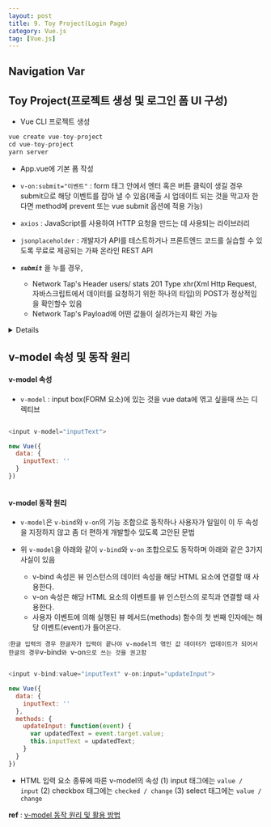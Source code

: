 ```yaml
---
layout: post
title: 9. Toy Project(Login Page)
category: Vue.js
tag: [Vue.js]
---
```


## Navigation Var
***[](#)***

## Toy Project(프로젝트 생성 및 로그인 폼 UI 구성)
- Vue CLI 프로젝트 생성
 
```javascript
vue create vue-toy-project
cd vue-toy-project
yarn server
```
- App.vue에 기본 폼 작성

- `v-on:submit="이벤트"` : form 태그 안에서 엔터 혹은 버튼 클릭이 생길 경우 submit으로 해당 이벤트를 잡아 낼 수 있음(제출 시 업데이트 되는 것을 막고자 한다면 method에 prevent 또는 vue submit 옵션에 적용 가능)

- `axios` :  JavaScript를 사용하여 HTTP 요청을 만드는 데 사용되는 라이브러리

- `jsonplaceholder` : 개발자가 API를 테스트하거나 프론트엔드 코드를 실습할 수 있도록 무료로 제공되는 가짜 온라인 REST API

- ___`submit`___ 을 누를 경우,
  - Network Tap's Header users/ stats 201 Type xhr(Xml Http Request, 자바스크립트에서 데이터를 요청하기 위한 하나의 타입)의 POST가 정상적임을 확인할수 있음
  - Network Tap's Payload에 어떤 값들이 실려가는지 확인 가능

<details>

```javascript
<template>
  <form action="" @submit.prevent="submitForm">
    <div>
      <label for="userId">ID:</label>
      <input id="userId" type="text" v-model="username">
    </div>
    <div>
      <label for="password">PW:</label>
      <input type="text" v-model="password">
    </div>
    <button type="submit">로그인</button>
  </form>
</template>

<script>
import axios from 'axios'
import { ref } from 'vue';

  export default {
    setup() {
      // data
      var username = ref('');
      var password = ref('');

      // methods
      var submitForm = () => {
        axios.post('https://jsonplaceholder.typicode.com/users/', {
          username: username.value,
          password: password.value
        }).then(response => {
          console.log(response);
        })
      }
      
      return { username, password, submitForm }
    },
    // methods: {
    //   logText() {
    //     this.pas
    //   }
    // }

    // data() {
    //   return {
    //     username: '',
    //     password: '',
    //   }
    // },
    // methods: {
    //   submitForm() {
    //     // event.preventDefault(); <------ vue에서 submit 이벤트 업데이트를 막도록 문법을 제공함
    //     const data = {
    //       username: this.username,
    //       password: this.password,
    //     }
    //     axios.post('https://jsonplaceholder.typicode.com/users/', data)
    //       .then(response => {
    //         console.log(response)
    //       });
    //     // console.log('제출됨')
    //   }
    // }
  }
</script>

<style scoped>

</style>
```

</details>

## v-model 속성 및 동작 원리

#### v-model 속성
- `v-model` : input box(FORM 요소)에 있는 것을 vue data에 엮고 싶을때 쓰는 디렉티브

```javascript

<input v-model="inputText">

new Vue({
  data: {
    inputText: ''
  }
})

```
<img scr=https://joshua1988.github.io/images/posts/web/vuejs/v-model/v-model.gif>

#### v-model 동작 원리

- `v-model`은 `v-bind`와 `v-on`의 기능 조합으로 동작하나 사용자가 일일이 이 두 속성을 지정하지 않고 좀 더 편하게 개발할수 있도록 고안된 문법

- 위 `v-model`을 아래와 같이 `v-bind`와 `v-on` 조합으로도 동작하며 아래와 같은 3가지 사실이 있음

  - v-bind 속성은 뷰 인스턴스의 데이터 속성을 해당 HTML 요소에 연결할 때 사용한다.
  - v-on 속성은 해당 HTML 요소의 이벤트를 뷰 인스턴스의 로직과 연결할 때 사용한다.
  - 사용자 이벤트에 의해 실행된 뷰 메서드(methods) 함수의 첫 번째 인자에는 해당 이벤트(event)가 들어온다.
  
`
❕한글 입력의 경우 한글자가 입력이 끝나야 v-model의 엮인 값 데이터가 업데이트가 되어서 한글의 경우 `v-bind`와 `v-on`으로 쓰는 것을 권고함
`

```javascript

<input v-bind:value="inputText" v-on:input="updateInput">

new Vue({
  data: {
    inputText: ''
  },
  methods: {
    updateInput: function(event) {
      var updatedText = event.target.value;
      this.inputText = updatedText;
    }
  }
})

```

- HTML 입력 요소 종류에 따른 v-model의 속성
(1) input 태그에는 `value / input`
(2) checkbox 태그에는 `checked / change`
(3) select 태그에는 `value / change`



__ref__ : [v-model 동작 원리 및 활용 방법](https://joshua1988.github.io/web-development/vuejs/v-model-usage/)

